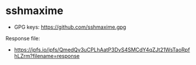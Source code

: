 # sshmaxime

* GPG keys: https://github.com/sshmaxime.gpg

Response file:

* https://ipfs.io/ipfs/QmedQv3uCPLhAatP3DvS4SMCdY4qZJt21WsTaoRpfhLZrm?filename=response
